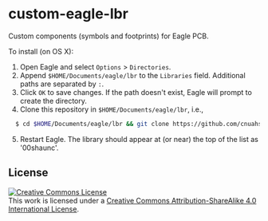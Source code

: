 # custom-eagle-lbr

Custom components (symbols and footprints) for Eagle PCB.

To install (on OS X):

1. Open Eagle and select `Options` > `Directories`.
2. Append `$HOME/Documents/eagle/lbr` to the `Libraries` field. Additional paths are separated by `:`.
3. Click `OK` to save changes. If the path doesn't exist, Eagle will prompt to create the directory.
4. Clone this repository in `$HOME/Documents/eagle/lbr`, i.e.,
```bash
  $ cd $HOME/Documents/eagle/lbr && git clone https://github.com/cnuahs/custom-eagle-lbr.git ./shaunc.git
```
5. Restart Eagle. The library should appear at (or near) the top of the list as '00shaunc'.

## License
[![Creative Commons License](https://i.creativecommons.org/l/by-sa/4.0/80x15.png)](http://creativecommons.org/licenses/by-sa/4.0/)<br />This work is licensed under a [Creative Commons Attribution-ShareAlike 4.0 International License](http://creativecommons.org/licenses/by-sa/4.0/).